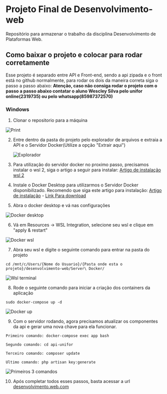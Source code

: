 # Projeto Final de Desenvolvimento-web
Repositório para armazenar o trabalho da disciplina Desenvolvimento de Plataformas Web.


## Como baixar o projeto e colocar para rodar corretamente

Esse projeto é separado entre API e Front-end, sendo a api zipada e o front está no github normalmente, para rodar os dois da maneira correta siga o passo a passo abaixo:
**Atenção, caso não consiga rodar o projeto com o passo a passo abaixo contatar o aluno Wescley Silva pelo unifor online(2319735) ou pelo whatsapp(85987372570)**
### Windows

1. Clonar o repositorio para a máquina

![Print](https://i.ibb.co/F7yVHnf/Captura-de-tela-2024-06-05-202439.png)


2. Entre dentro da pasta do projeto pelo explorador de arquivos e extraia a API e o Servidor Docker(Utilize a opção "Extrair aqui")


   ![Explorador](https://i.ibb.co/CHxsgqJ/Captura-de-tela-2024-06-05-202926.png)

3. Para utilização do servidor docker no proximo passo, precisamos instalar o wsl 2, siga o artigo a seguir para instalar: [Artigo de instalação wsl 2](https://marcelo-albuquerque.medium.com/como-instalar-o-wsl-2-no-windows-10-3e26d99d7161)


4.  Instale o Docker Desktop para utilizarmos o Servidor Docker disponibilizado. Recomendo que siga este artigo para instalação: [Artigo de instalação](https://docs.docker.com/desktop/install/windows-install/#install-docker-desktop-on-windows) - [Link Para download](https://desktop.docker.com/win/main/amd64/149282/Docker%20Desktop%20Installer.exe)


5. Abra o docker desktop e vá nas configurações


![Docker desktop](https://i.ibb.co/dWwBVTH/Captura-de-tela-2024-06-05-232135.png)

6. Vá em Resources -> WSL Integration, selecione seu wsl e clique em "apply & restart"

![Docker wsl](https://i.ibb.co/ch2zmSf/image.png)

7. Abra seu wsl e digite o seguinte comando para entrar na pasta do projeto

`cd /mnt/c/Users/{Nome do Usuario}/{Pasta onde esta o projeto}/desenvolvimento-web/Server\ Docker/ `

![Wsl terminal](https://i.ibb.co/c287nJ1/Captura-de-tela-2024-06-05-234430.png)


8. Rode o seguinte comando para iniciar a criação dos containers da aplicação


``sudo docker-compose up -d``

![Docker up](https://i.ibb.co/9qhmfR6/Captura-de-tela-2024-06-05-235902.png)


9. Com o servidor rodando, agora precisamos atualizar os componentes da api e gerar uma nova chave para ela funcionar.

`Primeiro comando: docker-compose exec app bash`

`Segundo comando: cd api-unifor`

`Terceiro comando: composer update`

`Ultimo comando: php artisan key:generate`

![Primeiros 3 comandos](https://i.ibb.co/LZLRnXx/Captura-de-tela-2024-06-07-011600.png)


10. Após completar todos esses passos, basta acessar a url [desenvolvimento.web.com](http://desenvolvimento.web.com)
